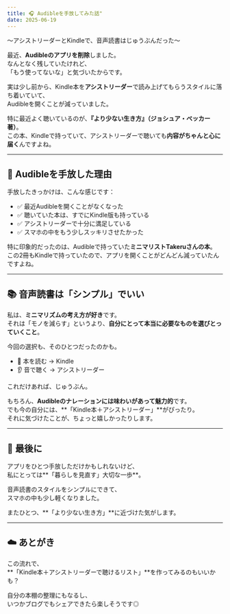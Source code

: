 ```yaml
---
title: 🎧 Audibleを手放してみた話"
date: 2025-06-19
---
```

  
〜アシストリーダーとKindleで、音声読書はじゅうぶんだった〜

最近、**Audibleのアプリを削除**しました。  
なんとなく残していたけれど、  
「もう使ってないな」と気づいたからです。

実は少し前から、Kindle本を**アシストリーダー**で読み上げてもらうスタイルに落ち着いていて、  
Audibleを開くことが減っていました。

特に最近よく聴いているのが、**『より少ない生き方』（ジョシュア・ベッカー著）**。  
この本、Kindleで持っていて、アシストリーダーで聴いても**内容がちゃんと心に届く**んですよね。

---

## 🎒 Audibleを手放した理由

手放したきっかけは、こんな感じです：

- ✅ 最近Audibleを開くことがなくなった  
- ✅ 聴いていた本は、すでにKindle版も持っている  
- ✅ アシストリーダーで十分に満足している  
- ✅ スマホの中をもう少しスッキリさせたかった

特に印象的だったのは、Audibleで持っていた**ミニマリストTakeruさんの本**。  
この2冊もKindleで持っていたので、アプリを開くことがどんどん減っていたんですよね。

---

## 📚 音声読書は「シンプル」でいい

私は、**ミニマリズムの考え方が好き**です。  
それは「モノを減らす」というより、**自分にとって本当に必要なものを選びとっていくこと**。

今回の選択も、そのひとつだったのかも。

- 📖 本を読む → Kindle  
- 👂 音で聴く → アシストリーダー  

これだけあれば、じゅうぶん。

もちろん、**Audibleのナレーションには味わいがあって魅力的**です。  
でも今の自分には、**「Kindle本＋アシストリーダー」**がぴったり。  
それに気づけたことが、ちょっと嬉しかったりします。

---

## 🌿 最後に

アプリをひとつ手放しただけかもしれないけど、  
私にとっては**「暮らしを見直す」大切な一歩**。

音声読書のスタイルをシンプルにできて、  
スマホの中も少し軽くなりました。

またひとつ、**「より少ない生き方」**に近づけた気がします。

---

## ☁️ あとがき

この流れで、  
**「Kindle本＋アシストリーダーで聴けるリスト」**を作ってみるのもいいかも？

自分の本棚の整理にもなるし、  
いつかブログでもシェアできたら楽しそうです◎

<!-- Google tag (gtag.js) -->
<script async src="https://www.googletagmanager.com/gtag/js?id=G-89D1F7DMB6"></script>
<script>
  window.dataLayer = window.dataLayer || [];
  function gtag(){dataLayer.push(arguments);}
  gtag('js', new Date());

  gtag('config', 'G-89D1F7DMB6');
</script>

